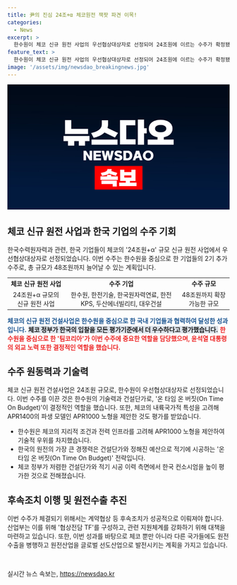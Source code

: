 ```yaml
---
title: 尹의 진심 24조+α 체코원전 잭팟 파견 이목!
categories:
  - News
excerpt: >
  한수원이 체코 신규 원전 사업의 우선협상대상자로 선정되어 24조원에 이르는 수주가 확정됐다. 한수원은 계약 협상에 만전을 기하고, 체코 정부가 저렴한 건설단가와 적기 시공 이력을 고려해 한국 컨소시엄을 높이 평가했다. 이를 통해 원전 수출의 9부 능선을 넘었으며, 이에 대한 후속조치 및 원전설비 수출을 병행해 종합 원전수출 강국으로 도약할 계획이다. 이번 수주는 윤석열 대통령의 외교노력과 한수원의 기술력, 적기 시공 등이 결합된 결과물이라는 평가다.
feature_text: >
  한수원이 체코 신규 원전 사업의 우선협상대상자로 선정되어 24조원에 이르는 수주가 확정됐다. 한수원은 계약 협상에 만전을 기하고, 체코 정부가 저렴한 건설단가와 적기 시공 이력을 고려해 한국 컨소시엄을 높이 평가했다. 이를 통해 원전 수출의 9부 능선을 넘었으며, 이에 대한 후속조치 및 원전설비 수출을 병행해 종합 원전수출 강국으로 도약할 계획이다. 이번 수주는 윤석열 대통령의 외교노력과 한수원의 기술력, 적기 시공 등이 결합된 결과물이라는 평가다.
image: '/assets/img/newsdao_breakingnews.jpg'
---
```


<p><img src="/assets/img/newsdao_breakingnews.jpg" alt="firstkoreanews 속보" /></p>

<h2 data-ke-size="size26">체코 신규 원전 사업과 한국 기업의 수주 기회</h2>

<p data-ke-size="size16">한국수력원자력과 관련, 한국 기업들이 체코의 '24조원+α' 규모 신규 원전 사업에서 우선협상대상자로 선정되었습니다. 이번 수주는 한수원을 중심으로 한 기업들의 2기 추가 수주로, 총 규모가 48조원까지 늘어날 수 있는 계획입니다.</p>

<table>
  <tr>
    <td style="text-align: center; height: 17px;"><b>체코 신규 원전 사업</b></td>
    <td style="text-align: center; height: 17px;"><b>수주 기업</b></td>
    <td style="text-align: center; height: 17px;"><b>수주 규모</b></td>
  </tr>
  <tr>
    <td style="text-align: center; height: 17px;">24조원+α 규모의 신규 원전 사업</td>
    <td style="text-align: center; height: 17px;">한수원, 한전기술, 한국원자력연료, 한전KPS, 두산에너빌리티, 대우건설</td>
    <td style="text-align: center; height: 17px;">48조원까지 확장 가능한 규모</td>
  </tr>
</table>

<p><b><span style="color: #1a5490;">체코의 신규 원전 건설사업은 한수원을 중심으로 한 국내 기업들과 협력하여 달성한 성과입니다.</span></b>
<b><span style="background-color: #21538527;">체코 정부가 한국의 입찰을 모든 평가기준에서 더 우수하다고 평가했습니다.</span></b>
<b><span style="color: #ee2323;">한수원을 중심으로 한 '팀코리아'가 이번 수주에 중요한 역할을 담당했으며, 윤석열 대통령의 외교 노력 또한 결정적인 역할을 했습니다.</span></b></p>

<h2 data-ke-size="size26">수주 원동력과 기술력</h2>

<p data-ke-size="size16">체코 신규 원전 건설사업은 24조원 규모로, 한수원이 우선협상대상자로 선정되었습니다. 이번 수주를 이끈 것은 한수원의 기술력과 건설단가로, '온 타임 온 버짓(On Time On Budget)'이 결정적인 역할을 했습니다. 또한, 체코의 내륙국가적 특성을 고려해 APR1400의 파생 모델인 APR1000 노형을 제안한 것도 평가를 받았습니다.</p>

<ul>
  <li>한수원은 체코의 지리적 조건과 전력 인프라를 고려해 APR1000 노형을 제안하여 기술적 우위를 차지했습니다.</li>
  <li>한국의 원전의 가장 큰 경쟁력은 건설단가와 정해진 예산으로 적기에 시공하는 '온 타임 온 버짓(On Time On Budget)' 전략입니다.</li>
  <li>체코 정부가 저렴한 건설단가와 적기 시공 이력 측면에서 한국 컨소시엄을 높이 평가한 것으로 전해졌습니다.</li>
</ul>

<h2 data-ke-size="size26">후속조치 이행 및 원전수출 추진</h2>

<p data-ke-size="size16">이번 수주가 체결되기 위해서는 계약협상 등 후속조치가 성공적으로 이뤄져야 합니다. 산업부는 이를 위해 '협상전담 TF'를 구성하고, 관련 지원체계를 강화하기 위해 대책을 마련하고 있습니다. 또한, 이번 성과를 바탕으로 체코 뿐만 아니라 다른 국가들에도 원전 수출을 병행하고 원전산업을 글로벌 선도산업으로 발전시키는 계획을 가지고 있습니다.</p>

<p data-ke-size="size16">&nbsp;</p>
실시간 뉴스 속보는, <a href="https://newsdao.kr" rel="dofollow">https://newsdao.kr</a>


